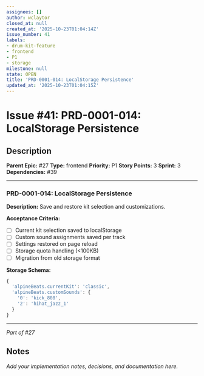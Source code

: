 ```yaml
---
assignees: []
author: wclaytor
closed_at: null
created_at: '2025-10-23T01:04:14Z'
issue_number: 41
labels:
- drum-kit-feature
- frontend
- P1
- storage
milestone: null
state: OPEN
title: 'PRD-0001-014: LocalStorage Persistence'
updated_at: '2025-10-23T01:04:15Z'
---
```


# Issue #41: PRD-0001-014: LocalStorage Persistence

## Description

**Parent Epic:** #27
**Type:** frontend
**Priority:** P1
**Story Points:** 3
**Sprint:** 3
**Dependencies:** #39

---

### PRD-0001-014: LocalStorage Persistence

**Description:**
Save and restore kit selection and customizations.

**Acceptance Criteria:**
- [ ] Current kit selection saved to localStorage
- [ ] Custom sound assignments saved per track
- [ ] Settings restored on page reload
- [ ] Storage quota handling (<100KB)
- [ ] Migration from old storage format

**Storage Schema:**
```javascript
{
  'alpineBeats.currentKit': 'classic',
  'alpineBeats.customSounds': {
    '0': 'kick_808',
    '2': 'hihat_jazz_1'
  }
}
```

---
*Part of #27*

## Notes

_Add your implementation notes, decisions, and documentation here._
